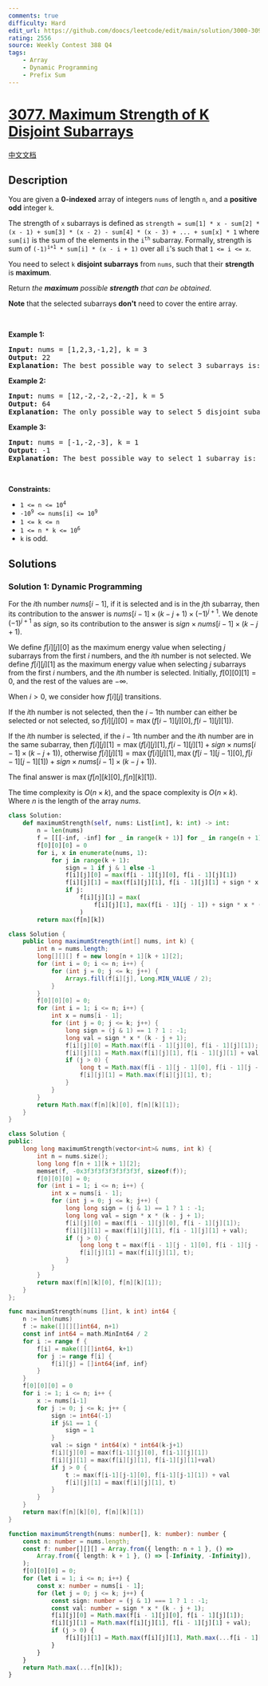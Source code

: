 ```yaml
---
comments: true
difficulty: Hard
edit_url: https://github.com/doocs/leetcode/edit/main/solution/3000-3099/3077.Maximum%20Strength%20of%20K%20Disjoint%20Subarrays/README_EN.md
rating: 2556
source: Weekly Contest 388 Q4
tags:
    - Array
    - Dynamic Programming
    - Prefix Sum
---
```


# [3077. Maximum Strength of K Disjoint Subarrays](https://leetcode.com/problems/maximum-strength-of-k-disjoint-subarrays)

[中文文档](/solution/3000-3099/3077.Maximum%20Strength%20of%20K%20Disjoint%20Subarrays/README.md)

## Description

<p>You are given a <strong>0-indexed</strong> array of integers <code>nums</code> of length <code>n</code>, and a <strong>positive</strong> <strong>odd</strong> integer <code>k</code>.</p>

<p>The strength of <code>x</code> subarrays is defined as <code>strength = sum[1] * x - sum[2] * (x - 1) + sum[3] * (x - 2) - sum[4] * (x - 3) + ... + sum[x] * 1</code> where <code>sum[i]</code> is the sum of the elements in the <code>i<sup>th</sup></code> subarray. Formally, strength is sum of <code>(-1)<sup>i+1</sup> * sum[i] * (x - i + 1)</code> over all <code>i</code>&#39;s such that <code>1 &lt;= i &lt;= x</code>.</p>

<p>You need to select <code>k</code> <strong>disjoint <span data-keyword="subarray-nonempty">subarrays</span></strong> from <code>nums</code>, such that their <strong>strength</strong> is <strong>maximum</strong>.</p>

<p>Return <em>the <strong>maximum</strong> possible <strong>strength</strong> that can be obtained</em>.</p>

<p><strong>Note</strong> that the selected subarrays <strong>don&#39;t</strong> need to cover the entire array.</p>

<p>&nbsp;</p>
<p><strong class="example">Example 1:</strong></p>

<pre>
<strong>Input:</strong> nums = [1,2,3,-1,2], k = 3
<strong>Output:</strong> 22
<strong>Explanation:</strong> The best possible way to select 3 subarrays is: nums[0..2], nums[3..3], and nums[4..4]. The strength is (1 + 2 + 3) * 3 - (-1) * 2 + 2 * 1 = 22.
</pre>

<p><strong class="example">Example 2:</strong></p>

<pre>
<strong>Input:</strong> nums = [12,-2,-2,-2,-2], k = 5
<strong>Output:</strong> 64
<strong>Explanation:</strong> The only possible way to select 5 disjoint subarrays is: nums[0..0], nums[1..1], nums[2..2], nums[3..3], and nums[4..4]. The strength is 12 * 5 - (-2) * 4 + (-2) * 3 - (-2) * 2 + (-2) * 1 = 64.
</pre>

<p><strong class="example">Example 3:</strong></p>

<pre>
<strong>Input:</strong> nums = [-1,-2,-3], k = 1
<strong>Output:</strong> -1
<strong>Explanation:</strong> The best possible way to select 1 subarray is: nums[0..0]. The strength is -1.
</pre>

<p>&nbsp;</p>
<p><strong>Constraints:</strong></p>

<ul>
	<li><code>1 &lt;= n &lt;= 10<sup>4</sup></code></li>
	<li><code>-10<sup>9</sup> &lt;= nums[i] &lt;= 10<sup>9</sup></code></li>
	<li><code>1 &lt;= k &lt;= n</code></li>
	<li><code>1 &lt;= n * k &lt;= 10<sup>6</sup></code></li>
	<li><code>k</code> is odd.</li>
</ul>

## Solutions

### Solution 1: Dynamic Programming

For the $i$th number $nums[i - 1]$, if it is selected and is in the $j$th subarray, then its contribution to the answer is $nums[i - 1] \times (k - j + 1) \times (-1)^{j+1}$. We denote $(-1)^{j+1}$ as $sign$, so its contribution to the answer is $sign \times nums[i - 1] \times (k - j + 1)$.

We define $f[i][j][0]$ as the maximum energy value when selecting $j$ subarrays from the first $i$ numbers, and the $i$th number is not selected. We define $f[i][j][1]$ as the maximum energy value when selecting $j$ subarrays from the first $i$ numbers, and the $i$th number is selected. Initially, $f[0][0][1] = 0$, and the rest of the values are $-\infty$.

When $i > 0$, we consider how $f[i][j]$ transitions.

If the $i$th number is not selected, then the $i-1$th number can either be selected or not selected, so $f[i][j][0] = \max(f[i-1][j][0], f[i-1][j][1])$.

If the $i$th number is selected, if the $i-1$th number and the $i$th number are in the same subarray, then $f[i][j][1] = \max(f[i][j][1], f[i-1][j][1] + sign \times nums[i-1] \times (k - j + 1))$, otherwise $f[i][j][1] = \max(f[i][j][1], \max(f[i-1][j-1][0], f[i-1][j-1][1]) + sign \times nums[i-1] \times (k - j + 1))$.

The final answer is $\max(f[n][k][0], f[n][k][1])$.

The time complexity is $O(n \times k)$, and the space complexity is $O(n \times k)$. Where $n$ is the length of the array $nums$.

<!-- tabs:start -->

```python
class Solution:
    def maximumStrength(self, nums: List[int], k: int) -> int:
        n = len(nums)
        f = [[[-inf, -inf] for _ in range(k + 1)] for _ in range(n + 1)]
        f[0][0][0] = 0
        for i, x in enumerate(nums, 1):
            for j in range(k + 1):
                sign = 1 if j & 1 else -1
                f[i][j][0] = max(f[i - 1][j][0], f[i - 1][j][1])
                f[i][j][1] = max(f[i][j][1], f[i - 1][j][1] + sign * x * (k - j + 1))
                if j:
                    f[i][j][1] = max(
                        f[i][j][1], max(f[i - 1][j - 1]) + sign * x * (k - j + 1)
                    )
        return max(f[n][k])
```

```java
class Solution {
    public long maximumStrength(int[] nums, int k) {
        int n = nums.length;
        long[][][] f = new long[n + 1][k + 1][2];
        for (int i = 0; i <= n; i++) {
            for (int j = 0; j <= k; j++) {
                Arrays.fill(f[i][j], Long.MIN_VALUE / 2);
            }
        }
        f[0][0][0] = 0;
        for (int i = 1; i <= n; i++) {
            int x = nums[i - 1];
            for (int j = 0; j <= k; j++) {
                long sign = (j & 1) == 1 ? 1 : -1;
                long val = sign * x * (k - j + 1);
                f[i][j][0] = Math.max(f[i - 1][j][0], f[i - 1][j][1]);
                f[i][j][1] = Math.max(f[i][j][1], f[i - 1][j][1] + val);
                if (j > 0) {
                    long t = Math.max(f[i - 1][j - 1][0], f[i - 1][j - 1][1]) + val;
                    f[i][j][1] = Math.max(f[i][j][1], t);
                }
            }
        }
        return Math.max(f[n][k][0], f[n][k][1]);
    }
}
```

```cpp
class Solution {
public:
    long long maximumStrength(vector<int>& nums, int k) {
        int n = nums.size();
        long long f[n + 1][k + 1][2];
        memset(f, -0x3f3f3f3f3f3f3f3f, sizeof(f));
        f[0][0][0] = 0;
        for (int i = 1; i <= n; i++) {
            int x = nums[i - 1];
            for (int j = 0; j <= k; j++) {
                long long sign = (j & 1) == 1 ? 1 : -1;
                long long val = sign * x * (k - j + 1);
                f[i][j][0] = max(f[i - 1][j][0], f[i - 1][j][1]);
                f[i][j][1] = max(f[i][j][1], f[i - 1][j][1] + val);
                if (j > 0) {
                    long long t = max(f[i - 1][j - 1][0], f[i - 1][j - 1][1]) + val;
                    f[i][j][1] = max(f[i][j][1], t);
                }
            }
        }
        return max(f[n][k][0], f[n][k][1]);
    }
};
```

```go
func maximumStrength(nums []int, k int) int64 {
	n := len(nums)
	f := make([][][]int64, n+1)
	const inf int64 = math.MinInt64 / 2
	for i := range f {
		f[i] = make([][]int64, k+1)
		for j := range f[i] {
			f[i][j] = []int64{inf, inf}
		}
	}
	f[0][0][0] = 0
	for i := 1; i <= n; i++ {
		x := nums[i-1]
		for j := 0; j <= k; j++ {
			sign := int64(-1)
			if j&1 == 1 {
				sign = 1
			}
			val := sign * int64(x) * int64(k-j+1)
			f[i][j][0] = max(f[i-1][j][0], f[i-1][j][1])
			f[i][j][1] = max(f[i][j][1], f[i-1][j][1]+val)
			if j > 0 {
				t := max(f[i-1][j-1][0], f[i-1][j-1][1]) + val
				f[i][j][1] = max(f[i][j][1], t)
			}
		}
	}
	return max(f[n][k][0], f[n][k][1])
}
```

```ts
function maximumStrength(nums: number[], k: number): number {
    const n: number = nums.length;
    const f: number[][][] = Array.from({ length: n + 1 }, () =>
        Array.from({ length: k + 1 }, () => [-Infinity, -Infinity]),
    );
    f[0][0][0] = 0;
    for (let i = 1; i <= n; i++) {
        const x: number = nums[i - 1];
        for (let j = 0; j <= k; j++) {
            const sign: number = (j & 1) === 1 ? 1 : -1;
            const val: number = sign * x * (k - j + 1);
            f[i][j][0] = Math.max(f[i - 1][j][0], f[i - 1][j][1]);
            f[i][j][1] = Math.max(f[i][j][1], f[i - 1][j][1] + val);
            if (j > 0) {
                f[i][j][1] = Math.max(f[i][j][1], Math.max(...f[i - 1][j - 1]) + val);
            }
        }
    }
    return Math.max(...f[n][k]);
}
```

<!-- tabs:end -->

<!-- end -->
